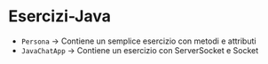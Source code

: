 # Esercizi-Java

- `Persona` -> Contiene un semplice esercizio con metodi e attributi
- `JavaChatApp` -> Contiene un esercizio con ServerSocket e Socket
